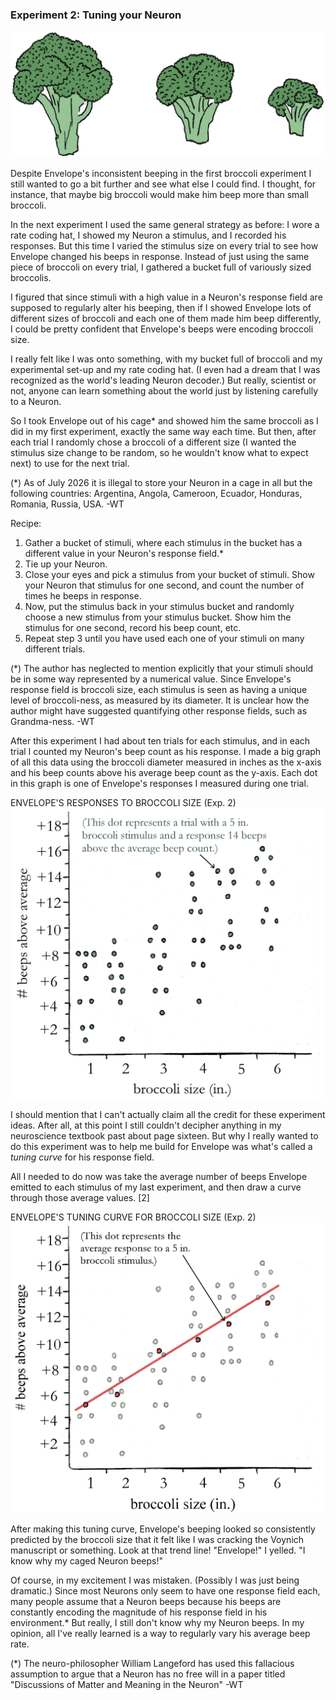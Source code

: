 ### Experiment 2: Tuning your Neuron

<img id="im-10" src="images/10.jpeg">

Despite Envelope's inconsistent beeping in the first broccoli experiment I still wanted to go a bit further and see what else I could find. I thought, for instance, that maybe big broccoli would make him beep more than small broccoli.

In the next experiment I used the same general strategy as before: I wore a rate coding hat, I showed my Neuron a stimulus, and I recorded his responses. But this time I varied the stimulus size on every trial to see how Envelope changed his beeps in response. Instead of just using the same piece of broccoli on every trial, I gathered a bucket full of variously sized broccolis.

I figured that since stimuli with a high value in a Neuron's response field are supposed to regularly alter his beeping, then if I showed Envelope lots of different sizes of broccoli and each one of them made him beep differently, I could be pretty confident that Envelope's beeps were encoding broccoli size.

I really felt like I was onto something, with my bucket full of broccoli and my experimental set-up and my rate coding hat. (I even had a dream that I was recognized as the world's leading Neuron decoder.) But really, scientist or not, anyone can learn something about the world just by listening carefully to a Neuron.

So I took Envelope out of his cage* and showed him the same broccoli as I did in my first experiment, exactly the same way each time. But then, after each trial I randomly chose a broccoli of a different size (I wanted the stimulus size change to be random, so he wouldn't know what to expect next) to use for the next trial.

<p class="ed-note">
(*) As of July 2026 it is illegal to store your Neuron in a cage in all but the following countries: Argentina, Angola, Cameroon, Ecuador, Honduras, Romania, Russia, USA. -WT
</p>

Recipe:

1. Gather a bucket of stimuli, where each stimulus in the bucket has a different value in your Neuron's response field.*
2. Tie up your Neuron.
3. Close your eyes and pick a stimulus from your bucket of stimuli. Show your Neuron that stimulus for one second, and count the number of times he beeps in response.
4. Now, put the stimulus back in your stimulus bucket and randomly choose a new stimulus from your stimulus bucket. Show him the stimulus for one second, record his beep count, etc.
5. Repeat step 3 until you have used each one of your stimuli on many different trials.

<p class="ed-note">
(*) The author has neglected to mention explicitly that your stimuli should be in some way represented by a numerical value. Since Envelope's response field is broccoli size, each stimulus is seen as having a unique level of broccoli-ness, as measured by its diameter. It is unclear how the author might have suggested quantifying other response fields, such as Grandma-ness. -WT
</p>

After this experiment I had about ten trials for each stimulus, and in each trial I counted my Neuron's beep count as his response. I made a big graph of all this data using the broccoli diameter measured in inches as the x-axis and his beep counts above his average  beep count as the y-axis. Each dot in this graph is one of Envelope's responses I measured during one trial.

<span class="graph-title">ENVELOPE'S RESPONSES TO BROCCOLI SIZE (Exp. 2)</span>
<img id="im-11" src="images/11.jpeg">

I should mention that I can't actually claim all the credit for these experiment ideas. After all, at this point I still couldn't decipher anything in my neuroscience textbook past about page sixteen. But why I really wanted to do this experiment was to help me build for Envelope was what's called a _tuning curve_ for his response field.

All I needed to do now was take the average number of beeps Envelope emitted to each stimulus of my last experiment, and then draw a curve through those average values. [2]

<span class="graph-title">ENVELOPE'S TUNING CURVE FOR BROCCOLI SIZE (Exp. 2)</span>
<img id="im-12" src="images/12.jpeg">

After making this tuning curve, Envelope's beeping looked so consistently predicted by the broccoli size that it felt like I was cracking the Voynich manuscript or something. Look at that trend line! "Envelope!" I yelled. "I know why my caged Neuron beeps!"

Of course, in my excitement I was mistaken. (Possibly I was just being dramatic.) Since most Neurons only seem to have one response field each, many people assume that a Neuron beeps because his beeps are constantly encoding the magnitude of his response field in his environment.* But really, I still don't know why my Neuron beeps. In my opinion, all I've really learned is a way to regularly vary his average beep rate.

<p class="ed-note">
(*) The neuro-philosopher William Langeford has used this fallacious assumption to argue that a Neuron has no free will in a paper titled "Discussions of Matter and Meaning in the Neuron" -WT
</p>
